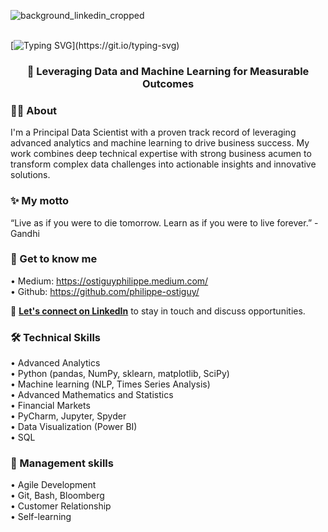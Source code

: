 ![background_linkedin_cropped](https://github.com/user-attachments/assets/e6474c09-1f9f-421f-83a4-670b3f6d8a9c)
<br />
<br />

[![Typing SVG](https://readme-typing-svg.demolab.com?font=Fira+Code&size=24&pause=1000&color=5BA8F7&center=true&width=1100&height=52&lines=%F0%9F%91%8B+Hi%2C+I'm+Philippe++%E2%80%94+welcome+to+my+profile!)](https://git.io/typing-svg)

<h3 align="center">🎯 Leveraging Data and Machine Learning for Measurable Outcomes</h3>


###  👨‍💻 About
I'm a Principal Data Scientist with a proven track record of leveraging advanced analytics and machine learning to drive business success. My work combines deep technical expertise with strong business acumen to transform complex data challenges into actionable insights and innovative solutions. 

### ✨ My motto
“Live as if you were to die tomorrow. Learn as if you were to live forever.” - Gandhi


### 📝 Get to know me
• Medium: https://ostiguyphilippe.medium.com/ <br>
• Github: https://github.com/philippe-ostiguy/


🤝 [**Let's connect on LinkedIn**](https://www.linkedin.com/in/philippe-ostiguy/) to stay in touch and discuss opportunities.

### 🛠️ Technical Skills
• Advanced Analytics <br>
• Python (pandas, NumPy, sklearn, matplotlib, SciPy) <br>
• Machine learning (NLP, Times Series Analysis) <br>
• Advanced Mathematics and Statistics <br>
• Financial Markets <br>
• PyCharm, Jupyter, Spyder <br>
• Data Visualization (Power BI) <br>
• SQL

###  💼 Management skills
• Agile Development <br>
• Git, Bash, Bloomberg <br>
• Customer Relationship <br>
• Self-learning  <br>
